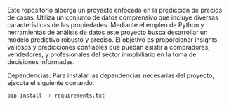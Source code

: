 Este repositorio alberga un proyecto enfocado en la predicción de precios de casas. Utiliza un conjunto de datos comprensivo que incluye diversas características de las propiedades. Mediante el empleo de Python y herramientas de análisis de datos este proyecto busca desarrollar un modelo predictivo robusto y preciso. El objetivo es proporcionar insights valiosos y predicciones confiables que puedan asistir a compradores, vendedores, y profesionales del sector inmobiliario en la toma de decisiones informadas.

Dependencias:
Para instalar las dependencias necesarias del proyecto, ejecuta el siguiente comando:
```bash
pip install -r requirements.txt

